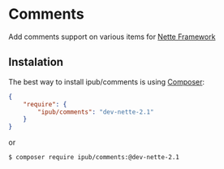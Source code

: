 # Comments

Add comments support on various items for [Nette Framework](http://nette.org/)

## Instalation

The best way to install ipub/comments is using  [Composer](http://getcomposer.org/):


```json
{
	"require": {
		"ipub/comments": "dev-nette-2.1"
	}
}
```

or

```sh
$ composer require ipub/comments:@dev-nette-2.1
```
